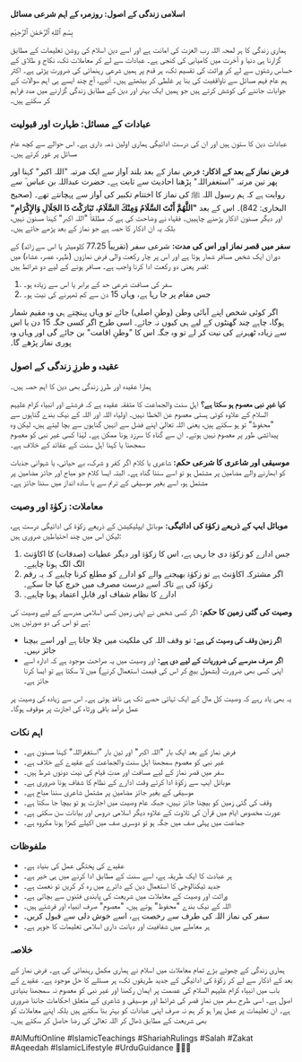 **اسلامی زندگی کے اصول: روزمرہ کے اہم شرعی مسائل**

بِسْمِ ٱللهِ ٱلرَّحْمَٰنِ ٱلرَّحِيْمِ

ہماری زندگی کا ہر لمحہ اللہ رب العزت کی امانت ہے اور اسے دینِ اسلام کی روشن تعلیمات کے مطابق گزارنا ہی دنیا و آخرت میں کامیابی کی کنجی ہے۔ عبادات سے لے کر معاملات تک، نکاح و طلاق کے حساس رشتوں سے لے کر وراثت کی تقسیم تک، ہر قدم پر ہمیں شرعی رہنمائی کی ضرورت پڑتی ہے۔ اکثر ہم عام فہم مسائل سے ناواقفیت کی بنا پر غلطی کر بیٹھتے ہیں۔ آئیے، آج چند ایسے ہی اہم سوالات کے جوابات جاننے کی کوشش کرتے ہیں جو ہمیں ایک بہتر اور دین کے مطابق زندگی گزارنے میں مدد فراہم کر سکتے ہیں۔

### **عبادات کے مسائل: طہارت اور قبولیت**

عبادات دین کا ستون ہیں اور ان کی درست ادائیگی ہماری اولین ذمہ داری ہے۔ اس حوالے سے کچھ عام مسائل پر غور کرتے ہیں۔

**فرض نماز کے بعد کے اذکار:**
فرض نماز کے بعد بلند آواز سے ایک مرتبہ "اللہ اکبر" کہنا اور پھر تین مرتبہ "استغفراللہ" پڑھنا احادیث سے ثابت ہے۔ حضرت عبداللہ بن عباس ؓ سے روایت ہے کہ ہم رسول اللہ ﷺ کی نماز کا اختتام تکبیر کی آواز سے پہچانتے تھے۔ (صحیح البخاری: 842)۔ اس کے بعد **"اللَّهُمَّ أَنْتَ السَّلَامُ وَمِنْكَ السَّلَامُ، تَبَارَكْتَ ذَا الجَلَالِ وَالإِكْرَامِ"** اور دیگر مسنون اذکار پڑھنے چاہییں۔ فقہاء نے وضاحت کی ہے کہ مطلقاً "اللہ اکبر" کہنا مسنون نہیں، بلکہ یہ ان اذکار کا حصہ ہے جو نماز کے بعد پڑھے جاتے ہیں۔

**سفر میں قصر نماز اور اس کی مدت:**
شرعی سفر (تقریباً 77.25 کلومیٹر یا اس سے زائد) کے دوران ایک شخص مسافر شمار ہوتا ہے اور اس پر چار رکعت والی فرض نمازوں (ظہر، عصر، عشاء) میں قصر یعنی دو رکعت ادا کرنا واجب ہے۔ مسافر ہونے کے لیے دو شرائط ہیں:
1.  سفر کی مسافت شرعی حد کے برابر یا اس سے زیادہ ہو۔
2.  جس مقام پر جا رہا ہے، وہاں 15 دن سے کم ٹھہرنے کی نیت ہو۔

اگر کوئی شخص اپنے آبائی وطن (وطنِ اصلی) جائے تو وہاں پہنچتے ہی وہ مقیم شمار ہوگا، چاہے چند گھنٹوں کے لیے ہی کیوں نہ جائے۔ اسی طرح اگر کسی جگہ 15 دن یا اس سے زیادہ ٹھہرنے کی نیت کر لے تو وہ جگہ اس کا "وطنِ اقامت" بن جائے گی اور وہاں وہ پوری نماز پڑھے گا۔

### **عقیدہ و طرزِ زندگی کے اصول**

ہمارا عقیدہ اور طرزِ زندگی بھی دین کا اہم حصہ ہیں۔

**کیا غیرِ نبی معصوم ہو سکتا ہے؟**
اہلِ سنت والجماعت کا متفقہ عقیدہ ہے کہ فرشتے اور انبیاء کرام علیہم السلام کے علاوہ کوئی ہستی معصوم عن الخطا نہیں۔ اولیاء اللہ اور اللہ کے نیک بندے گناہوں سے "محفوظ" تو ہو سکتے ہیں، یعنی اللہ تعالیٰ اپنے فضل سے انہیں گناہوں سے بچا لیتے ہیں، لیکن وہ پیدائشی طور پر معصوم نہیں ہوتے۔ ان سے گناہ کا سرزد ہونا ممکن ہے۔ لہٰذا کسی غیر نبی کو معصوم سمجھنا یا کہنا اہل سنت کے عقائد کے خلاف ہے۔

**موسیقی اور شاعری کا شرعی حکم:**
شاعری یا کلام اگر کفر و شرک، بے حیائی، یا شہوانی جذبات کو ابھارنے والے مضامین پر مشتمل ہو تو اسے سننا گناہ ہے۔ البتہ ایسا کلام جو مباح اور جائز مضامین پر مشتمل ہو، اسے بغیر موسیقی کے ترنم سے یا سادہ انداز میں سننا جائز ہے۔

### **معاملات: زکوٰۃ اور وصیت**

**موبائل ایپ کے ذریعے زکوٰۃ کی ادائیگی:**
موبائل ایپلیکیشن کے ذریعے زکوٰۃ کی ادائیگی درست ہے، لیکن اس میں چند احتیاطیں ضروری ہیں:
1.  جس ادارے کو زکوٰۃ دی جا رہی ہے، اس کا زکوٰۃ اور دیگر عطیات (صدقات) کا اکاؤنٹ الگ الگ ہونا چاہیے۔
2.  اگر مشترکہ اکاؤنٹ ہے تو زکوٰۃ بھیجنے والے کو ادارے کو مطلع کرنا چاہیے کہ یہ رقم زکوٰۃ کی ہے تاکہ اسے درست مصرف میں خرچ کیا جا سکے۔
3.  ادارے کا نظام شفاف اور قابلِ اعتماد ہونا چاہیے۔

**وصیت کی گئی زمین کا حکم:**
اگر کسی شخص نے اپنی زمین کسی اسلامی مدرسے کے لیے وصیت کی ہے تو اس کی دو صورتیں ہیں:
*   **اگر زمین وقف کی وصیت کی ہے:** تو وقف اللہ کی ملکیت میں چلا جاتا ہے اور اسے بیچنا جائز نہیں۔
*   **اگر صرف مدرسے کی ضروریات کے لیے دی ہے:** اور وصیت میں یہ صراحت موجود ہے کہ ادارہ اسے اپنی کسی بھی ضرورت (بشمول بیچ کر اس کی قیمت استعمال کرنے) میں لا سکتا ہے تو ایسا کرنا جائز ہے۔

یہ بھی یاد رہے کہ وصیت کل مال کے ایک تہائی حصے تک ہی نافذ ہوتی ہے۔ اس سے زیادہ کی وصیت پر عمل درآمد باقی ورثاء کی اجازت پر موقوف ہوگا۔

### **اہم نکات**

*   فرض نماز کے بعد ایک بار "اللہ اکبر" اور تین بار "استغفراللہ" کہنا مسنون ہے۔
*   غیر نبی کو معصوم سمجھنا اہل سنت والجماعت کے عقیدے کے خلاف ہے۔
*   سفر میں قصر نماز کے لیے مسافت اور مدتِ قیام کی نیت دونوں شرط ہیں۔
*   موبائل ایپ سے زکوٰۃ ادا کرتے وقت ادارے کے نظام کا شفاف ہونا ضروری ہے۔
*   موسیقی کے بغیر جائز مضامین پر مشتمل شاعری سننا مباح ہے۔
*   وقف کی گئی زمین کو بیچنا جائز نہیں، جبکہ عام وصیت میں اجازت ہو تو بیچا جا سکتا ہے۔
*   عورت مخصوص ایام میں قرآن کی تلاوت کے علاوہ دیگر اسلامی دروس اور بیانات سن سکتی ہے۔
*   جماعت میں پہلی صف میں جگہ ہو تو دوسری صف میں اکیلے کھڑا ہونا مکروہ ہے۔

### **ملفوظات**

*   عقیدے کی پختگی عمل کی بنیاد ہے۔
*   ہر عبادت کا ایک طریقہ ہے، اسے سنت کے مطابق ادا کرنے میں ہی خیر ہے۔
*   جدید ٹیکنالوجی کا استعمال دین کے دائرے میں رہ کر کریں تو نعمت ہے۔
*   وراثت اور وصیت کے معاملات میں شریعت کی پابندی فتنوں سے بچاتی ہے۔
*   اللہ کے نیک بندے "محفوظ" ہوتے ہیں، "معصوم" صرف انبیاء اور فرشتے ہیں۔
*   سفر کی نماز اللہ کی طرف سے رخصت ہے، اسے خوش دلی سے قبول کریں۔
*   ہر معاملے میں شفافیت اور دیانت داری اسلامی تعلیمات کا جوہر ہے۔

### **خلاصہ**

ہماری زندگی کے چھوٹے بڑے تمام معاملات میں اسلام نے ہماری مکمل رہنمائی کی ہے۔ فرض نماز کے بعد کے اذکار سے لے کر زکوٰۃ کی ادائیگی کے جدید طریقوں تک، ہر مسئلے کا حل موجود ہے۔ عقیدے کے باب میں انبیاء کرام علیہم السلام کی عصمت پر ایمان رکھنا اور غیر نبی کو معصوم نہ سمجھنا بنیادی اصول ہے۔ اسی طرح سفر میں نمازِ قصر کی شرائط اور موسیقی و شاعری کے متعلق احکامات جاننا ضروری ہے۔ ان تعلیمات پر عمل پیرا ہو کر ہم نہ صرف اپنی عبادات کو بہتر بنا سکتے ہیں بلکہ اپنے معاملات کو بھی شریعت کے مطابق ڈھال کر اللہ تعالیٰ کی رضا حاصل کر سکتے ہیں۔

#AlMuftiOnline #IslamicTeachings #ShariahRulings #Salah #Zakat #Aqeedah #IslamicLifestyle #UrduGuidance 🕌✨📖